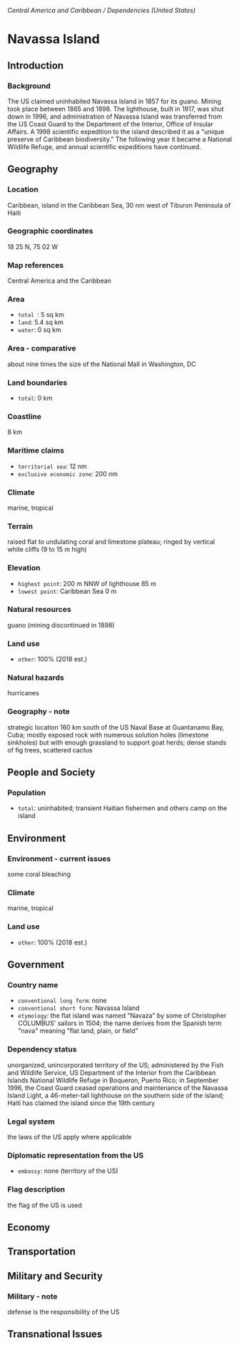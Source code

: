 _Central America and Caribbean / Dependencies (United States)_

# Navassa Island

## Introduction

### Background
The US claimed uninhabited Navassa Island in 1857 for its guano. Mining took place between 1865 and 1898. The lighthouse, built in 1917, was shut down in 1996, and administration of Navassa Island was transferred from the US Coast Guard to the Department of the Interior, Office of Insular Affairs. A 1998 scientific expedition to the island described it as a "unique preserve of Caribbean biodiversity." The following year it became a National Wildlife Refuge, and annual scientific expeditions have continued.

## Geography

### Location
Caribbean, island in the Caribbean Sea, 30 nm west of Tiburon Peninsula of Haiti

### Geographic coordinates
18 25 N, 75 02 W

### Map references
Central America and the Caribbean

### Area
- `total `: 5 sq km
- `land`: 5.4 sq km
- `water`: 0 sq km

### Area - comparative
about nine times the size of the National Mall in Washington, DC

### Land boundaries
- `total`: 0 km

### Coastline
8 km

### Maritime claims
- `territorial sea`: 12 nm
- `exclusive economic zone`: 200 nm

### Climate
marine, tropical

### Terrain
raised flat to undulating coral and limestone plateau; ringed by vertical white cliffs (9 to 15 m high)

### Elevation
- `highest point`: 200 m NNW of lighthouse 85 m
- `lowest point`: Caribbean Sea 0 m

### Natural resources
guano (mining discontinued in 1898)

### Land use
- `other`: 100% (2018 est.)

### Natural hazards
hurricanes

### Geography - note
strategic location 160 km south of the US Naval Base at Guantanamo Bay, Cuba; mostly exposed rock with numerous solution holes (limestone sinkholes) but with enough grassland to support goat herds; dense stands of fig trees, scattered cactus

## People and Society

### Population
- `total`: uninhabited; transient Haitian fishermen and others camp on the island

## Environment

### Environment - current issues
some coral bleaching

### Climate
marine, tropical

### Land use
- `other`: 100% (2018 est.)

## Government

### Country name
- `conventional long form`: none
- `conventional short form`: Navassa Island
- `etymology`: the flat island was named "Navaza" by some of Christopher COLUMBUS' sailors in 1504; the name derives from the Spanish term "nava" meaning "flat land, plain, or field"

### Dependency status
unorganized, unincorporated territory of the US; administered by the Fish and Wildlife Service, US Department of the Interior from the Caribbean Islands National Wildlife Refuge in Boqueron, Puerto Rico; in September 1996, the Coast Guard ceased operations and maintenance of the Navassa Island Light, a 46-meter-tall lighthouse on the southern side of the island; Haiti has claimed the island since the 19th century

### Legal system
the laws of the US apply where applicable

### Diplomatic representation from the US
- `embassy`: none (territory of the US)

### Flag description
the flag of the US is used

## Economy

## Transportation

## Military and Security

### Military - note
defense is the responsibility of the US

## Transnational Issues

